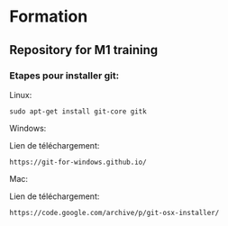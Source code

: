 # Formation
## Repository for M1 training

### Etapes pour installer git:

Linux:
```
sudo apt-get install git-core gitk
```
Windows: 

Lien de téléchargement: 
```
https://git-for-windows.github.io/
```
Mac: 

Lien de téléchargement:
```
https://code.google.com/archive/p/git-osx-installer/
```
